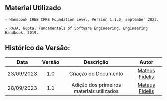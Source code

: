 
##  Material Utilizado

    - Handbook IREB CPRE Foundation Level, Version 1.1.0, september 2022.

    - RAJA, Gupta. Fundamentals of Software Engineering. Engineering Handbook. 2019.

##  Histórico de Versão:

| **Data** | **Versão** | **Descrição** | **Autor** |
| :--------: | :--------: | :--------:  | :--------: | 
| 23/09/2023 | 1.0 | Criação do Documento  | [Mateus Fidelis](https://github.com/MatsFidelis)  |
| 28/09/2023 | 1.1 | Adição dos primeiros materiais utilizados |  [Mateus Fidelis](https://github.com/MatsFidelis)  |
